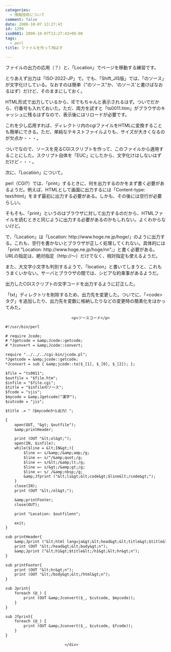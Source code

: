 ```yaml
---
categories:
  - 情報技術について
comment: false
date: 2000-10-07 13:27:43
id: 1299
iso8601: 2000-10-07T13:27:43+09:00
tags:
  - perl
title: ファイルを作って飛ばす

---
```


<div class="entry-body">
                                 <p>ファイルの出力の応用（？）と、「Location」でページを移動する練習です。 </p>

<p>とりあえず出力は「ISO-2022-JP」で。でも、「Shift_JIS版」では、「のソース」が文字化けしている。なおすのは簡単（"のソース"か、'のソース'と書けばなおるはず）だけど、そのままにしておく。 </p>

<p>HTML形式で出力しているから、IEでもちゃんと表示されるはず。ついでだから、行番号も入れておいた。ただ、両方を試すと「ts0011.htm」がブラウザのキャッシュに残るはずなので、表示後にはリロードが必要です。 </p>

<p>これを少し応用すれば、ディレクトリ内のcgiファイルをHTMLに変換することも簡単にできる。ただ、単純なテキストファイルよりも、サイズが大きくなるのが欠点か・・・。 </p>

<p>ついでなので、ソースを見るCGIスクリプトを作って、このファイルから適用することにした。スクリプト自体を「EUC」にしたから、文字化けはしないはずだけど・・・。 </p>

<p>次に、「Location」について。 </p>

<p>perl（CGI?）では、「print」するときに、何を出力するのかをまず書く必要があるようだ。例えば、HTMLとして画面に出力するには「Content-type: text/html」をまず最初に出力する必要がある。しかも、その後には空行が必要らしい。 </p>

<p>そもそも、「print」というのはブラウザに対して出力するのだから、HTMLファイルを読むときと同じように出力する必要があるのかもしれない。よくわからないけど。 </p>

<p>で、「Location」は「Location: http://www.hoge.ne.jp/hoge/」のように出力する。これも、空行を書かないとブラウザが正しく処理してくれない。具体的には「print "Location: http://www.hoge.ne.jp/hoge/nn";」と書く必要がある。URLの指定は、絶対指定（http://〜）だけでなく、相対指定も使えるようだ。 </p>

<p>また、大文字小文字も判別するようで、「location」と書いてしまうと、これもうまくいかない。サーバとブラウザの間では、シビアな約束事があるようだ。</p>

<p>出力したCGIスクリプトの文字コードを出力するように訂正した。 </p>

<p>「txt」ディレクトリを削除するため、出力先を変更した。ついでに、「&lt;code&gt;タグ」を追加したり、出力先を変数に格納したりなどの変更時の簡素化をはかってみた。</p>
                              
                                 <p>ソースコード</p>

```default
#!/usr/bin/perl

# require Jcode;
# *Jgetcode = &amp;Jcode::getcode;
# *Jconvert = &amp;Jcode::convert;

require "../../../cgi-bin/jcode.pl";
*Jgetcode = &amp;jcode::getcode;
*Jconvert = sub { &amp;jcode::to($_[1], $_[0], $_[2]); };

$file = "ts0011";
$outfile = "$file.htm";
$infile = "$file.cgi";
$title = "$infileのソース";
$fcode = "sjis";
$mycode = &amp;Jgetcode("漢字");
$cutcode = "jis";

$title .= "（$mycodeから出力）";

{
    open(OUT, "&gt; $outfile");
    &amp;printHeader;

    print (OUT "&lt;ol&gt;");
    open(IN, $infile);
    while($line = &lt;IN&gt;){
        $line =~ s/&amp;/&amp;amp;/g;
        $line =~ s/"/&amp;quot;/g;
        $line =~ s/&lt;/&amp;lt;/g;
        $line =~ s/&gt;/&amp;gt;/g;
        $line =~ s/ /&amp;nbsp;/g;
        &amp;Jfprint ("&lt;li&gt;&lt;code&gt;$line&lt;/code&gt;");
    }
    close(IN);
    print (OUT "&lt;/ol&gt;");

    &amp;printFooter;
    close(OUT);

    print "Location: $outfilenn";

    exit;
}

sub printHeader{
    &amp;Jprint ("&lt;html lang=ja&gt;&lt;head&gt;&lt;title&gt;$title&lt;/title&gt;n");
    print (OUT "&lt;/head&gt;&lt;body&gt;n");
    &amp;Jprint ("&lt;h1&gt;$title&lt;/h1&gt;&lt;hr&gt;n");
}

sub printFooter{
    print (OUT "&lt;hr&gt;n");
    print (OUT "&lt;/body&gt;&lt;/html&gt;n");
}

sub Jprint{
    foreach (@_) {
        print (OUT &amp;Jconvert($_, $cutcode, $mycode));
    }
}

sub Jfprint{
    foreach (@_) {
        print (OUT &amp;Jconvert($_, $cutcode, $fcode));
    }
}
```
                              </div>
    	